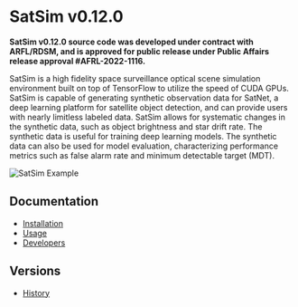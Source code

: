 SatSim v0.12.0
==============

**SatSim v0.12.0 source code was developed under contract with ARFL/RDSM, and is approved for public release under Public Affairs release approval
#AFRL-2022-1116.**

SatSim is a high fidelity space surveillance optical scene simulation environment built on top of TensorFlow to utilize the speed of CUDA GPUs. SatSim is capable of generating synthetic observation data for SatNet, a deep learning platform for satellite object detection, and can provide users with nearly limitless labeled data. SatSim allows for systematic changes in the synthetic data, such as object brightness and star drift rate. The synthetic data is useful for training deep learning models. The synthetic data can also be used for model evaluation, characterizing performance metrics such as false alarm rate and minimum detectable target (MDT).

![SatSim Example](satsim.jpg)

Documentation
-------------

* [Installation](docs/installation.rst)
* [Usage](docs/usage.rst)
* [Developers](CONTRIBUTING.rst#getting-started)

Versions
--------

* [History](HISTORY.md)